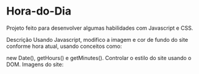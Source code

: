 # Hora-do-Dia
Projeto feito para desenvolver algumas habilidades com Javascript e CSS.

Descrição
Usando Javascript, modifico a imagem e cor de fundo do site conforme hora atual, usando conceitos como:

new Date(), getHours() e getMinutes().
Controlar o estilo do site usando o DOM.
Imagens do site:
